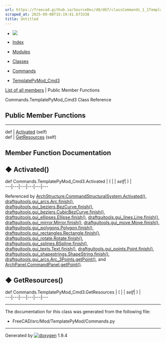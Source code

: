 ```yaml
---
url: https://freecad.github.io/SourceDoc/d8/d67/classCommands_1_1TemplatePyMod__Cmd3.html
scraped_at: 2025-09-08T15:19:41.673338
title: Untitled
---
```


  * [ ![](https://www.freecad.org/svg/logo-freecad.svg) ](https://freecadweb.org "FreeCAD")
  * [Index](../../index.html "Index")
  * [Modules](../../modules.html "Modules list")
  * [Classes](../../annotated.html "Annotated list")

  * [Commands](../../da/d2d/namespaceCommands.html)
  * [TemplatePyMod_Cmd3](../../d8/d67/classCommands_1_1TemplatePyMod__Cmd3.html)

[List of all members](../../d6/d30/classCommands_1_1TemplatePyMod__Cmd3-members.html) | Public Member Functions

Commands.TemplatePyMod_Cmd3 Class Reference

##  Public Member Functions  
  
---  
def | [Activated](../../d8/d67/classCommands_1_1TemplatePyMod__Cmd3.html#a179ba41bf91e4bc3644986faa1ed43e7) (self)  
def | [GetResources](../../d8/d67/classCommands_1_1TemplatePyMod__Cmd3.html#ab045662e73c2365cc126898f5434cea0) (self)  
  
## Member Function Documentation

## ◆ Activated()

def Commands.TemplatePyMod_Cmd3.Activated  | ( |  | _self_| ) |   
---|---|---|---|---|---  
  
Referenced by
[ArchStructure.CommandStructuralSystem.Activated()](../../d7/da2/classArchStructure_1_1CommandStructuralSystem.html#ad9fb6a22ed31e00ef9c24c49d987d59c),
[draftguitools.gui_arcs.Arc.finish()](../../da/d4f/classdraftguitools_1_1gui__arcs_1_1Arc.html#a2262d966a879bfa9b71d9c699e6929b2),
[draftguitools.gui_beziers.BezCurve.finish()](../../d2/dce/classdraftguitools_1_1gui__beziers_1_1BezCurve.html#a6b4598d09cb7c1f0b06fe1b96cc9096f),
[draftguitools.gui_beziers.CubicBezCurve.finish()](../../de/d5e/classdraftguitools_1_1gui__beziers_1_1CubicBezCurve.html#abadcbdae43b1e54d516d249c71fc0991),
[draftguitools.gui_ellipses.Ellipse.finish()](../../db/d98/classdraftguitools_1_1gui__ellipses_1_1Ellipse.html#aa534628f13f8ad6effacb1fcbd76bb2a),
[draftguitools.gui_lines.Line.finish()](../../da/d8f/classdraftguitools_1_1gui__lines_1_1Line.html#a622af4e1166f892f860b86d3d1e3f053),
[draftguitools.gui_mirror.Mirror.finish()](../../d8/dbd/classdraftguitools_1_1gui__mirror_1_1Mirror.html#a73d8f0dba4d186590485bf972fa8e25d),
[draftguitools.gui_move.Move.finish()](../../d2/df5/classdraftguitools_1_1gui__move_1_1Move.html#aa2c8c371106351f316c238f67bf7accf),
[draftguitools.gui_polygons.Polygon.finish()](../../df/d3d/classdraftguitools_1_1gui__polygons_1_1Polygon.html#a06317245940b6d99d62b0823d657dcb2),
[draftguitools.gui_rectangles.Rectangle.finish()](../../dd/d46/classdraftguitools_1_1gui__rectangles_1_1Rectangle.html#a7ba174f4093affb5af55e58c804a527d),
[draftguitools.gui_rotate.Rotate.finish()](../../d5/d4b/classdraftguitools_1_1gui__rotate_1_1Rotate.html#ad60faae5b86f1d2c74f045c2291ae6dd),
[draftguitools.gui_splines.BSpline.finish()](../../d1/d3f/classdraftguitools_1_1gui__splines_1_1BSpline.html#ab00ba1111a2b9d2afcee43a0396a4cd5),
[draftguitools.gui_texts.Text.finish()](../../d1/d46/classdraftguitools_1_1gui__texts_1_1Text.html#a3fe64be64c77319af1f265609dd8e985),
[draftguitools.gui_points.Point.finish()](../../d7/dc7/classdraftguitools_1_1gui__points_1_1Point.html#ac55499c15db7b01680f41b3f3dd32477),
[draftguitools.gui_shapestrings.ShapeString.finish()](../../db/d17/classdraftguitools_1_1gui__shapestrings_1_1ShapeString.html#af7a14bf7135177bc521cfa7a9123b2bf),
[draftguitools.gui_arcs.Arc_3Points.getPoint()](../../d4/d32/classdraftguitools_1_1gui__arcs_1_1Arc__3Points.html#addd65326b504c7bf765526ef2db14321),
and
[ArchPanel.CommandPanel.getPoint()](../../d9/d86/classArchPanel_1_1CommandPanel.html#ad968284b7adc2bee10d76a20c1a4c7fb).

## ◆ GetResources()

def Commands.TemplatePyMod_Cmd3.GetResources  | ( |  | _self_| ) |   
---|---|---|---|---|---  
  
* * *

The documentation for this class was generated from the following file:

  * FreeCAD/src/Mod/TemplatePyMod/Commands.py

* * *

Generated by
[![doxygen](../../doxygen.svg)](https://www.doxygen.org/index.html) 1.9.4

